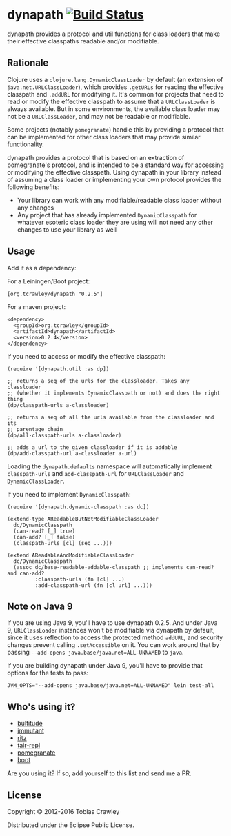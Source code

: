 # dynapath [![Build Status](https://secure.travis-ci.org/tobias/dynapath.png?branch=master)](https://travis-ci.org/tobias/dynapath)

dynapath provides a protocol and util functions for class loaders that
make their effective classpaths readable and/or modifiable.

## Rationale 

Clojure uses a `clojure.lang.DynamicClassLoader` by default (an
extension of `java.net.URLClassLoader`), which provides `.getURLs` for
reading the effective classpath and `.addURL` for modifying it. It's
common for projects that need to read or modify the effective
classpath to assume that a `URLClassLoader` is always available. But
in some environments, the available class loader may not be a
`URLClassLoader`, and may not be readable or modifiable.

Some projects (notably `pomegranate`) handle this by providing a
protocol that can be implemented for other class loaders that may
provide similar functionality.

dynapath provides a protocol that is based on an extraction of
pomegranate's protocol, and is intended to be a standard way for
accessing or modifying the effective classpath. Using dynapath in your
library instead of assuming a class loader or implementing your own
protocol provides the following benefits:

* Your library can work with any modifiable/readable class loader
  without any changes
* Any project that has already implemented `DynamicClasspath` for
  whatever esoteric class loader they are using will not need any
  other changes to use your library as well

## Usage

Add it as a dependency:

For a Leiningen/Boot project:

    [org.tcrawley/dynapath "0.2.5"]

For a maven project:

    <dependency>
      <groupId>org.tcrawley</groupId>
      <artifactId>dynapath</artifactId>
      <version>0.2.4</version>
    </dependency>

If you need to access or modify the effective classpath:

    (require '[dynapath.util :as dp])
    
    ;; returns a seq of the urls for the classloader. Takes any classloader
    ;; (whether it implements DynamicClasspath or not) and does the right thing
    (dp/classpath-urls a-classloader)
      
    ;; returns a seq of all the urls available from the classloader and its 
    ;; parentage chain
    (dp/all-classpath-urls a-classloader)
    
    ;; adds a url to the given classloader if it is addable
    (dp/add-classpath-url a-classloader a-url)

Loading the `dynapath.defaults` namespace will automatically implement 
`classpath-urls` and `add-classpath-url` for `URLClassLoader` and 
`DynamicClassLoader`.

If you need to implement `DynamicClasspath`:

    (require '[dynapath.dynamic-classpath :as dc])
    
    (extend-type AReadableButNotModifiableClassLoader
      dc/DynamicClasspath
      (can-read? [_] true)
      (can-add? [_] false)
      (classpath-urls [cl] (seq ...)))

    (extend AReadableAndModifiableClassLoader
      dc/DynamicClasspath
      (assoc dc/base-readable-addable-classpath ;; implements can-read? and can-add?
             :classpath-urls (fn [cl] ...)
             :add-classpath-url (fn [cl url] ...)))

## Note on Java 9

If you are using Java 9, you'll have to use dynapath 0.2.5. And under
Java 9, `URLClassLoader` instances won't be modifiable via dynapath by
default, since it uses reflection to access the protected method
`addURL`, and security changes prevent calling `.setAccessible` on
it. You can work around that by passing `--add-opens
java.base/java.net=ALL-UNNAMED` to `java`.

If you are building dynapath under Java 9, you'll have to provide that
options for the tests to pass:

```
JVM_OPTS="--add-opens java.base/java.net=ALL-UNNAMED" lein test-all
```

## Who's using it?

* [bultitude](https://github.com/Raynes/bultitude)
* [immutant](https://github.com/immutant/immutant)
* [ritz](https://github.com/pallet/ritz)
* [tair-repl](https://github.com/xumingming/tair-repl)
* [pomegranate](https://github.com/cemerick/pomegranate)
* [boot](http://boot-clj.com/)

Are you using it? If so, add yourself to this list and send me a PR.

## License

Copyright © 2012-2016 Tobias Crawley

Distributed under the Eclipse Public License.
